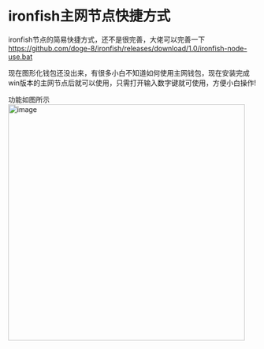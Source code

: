 # ironfish主网节点快捷方式
ironfish节点的简易快捷方式，还不是很完善，大佬可以完善一下
https://github.com/doge-8/ironfish/releases/download/1.0/ironfish-node-use.bat

现在图形化钱包还没出来，有很多小白不知道如何使用主网钱包，现在安装完成win版本的主网节点后就可以使用，只需打开输入数字键就可使用，方便小白操作!

功能如图所示
<img width="480" alt="image" src="https://user-images.githubusercontent.com/84656053/233825312-990e5624-7a8a-4b02-98b0-b0e00e52ff04.png">
